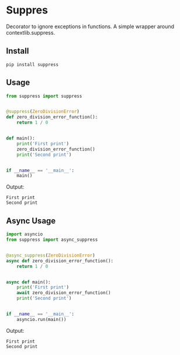 # Suppres

Decorator to ignore exceptions in functions. A simple wrapper around contextlib.suppress.

## Install

```
pip install suppress
```

## Usage

```python
from suppress import suppress


@suppress(ZeroDivisionError)
def zero_division_error_function():
    return 1 / 0


def main():
    print('First print')
    zero_division_error_function()
    print('Second print')


if __name__ == '__main__':
    main()
```
Output:

```
First print
Second print
```
## Async Usage
```python
import asyncio
from suppress import async_suppress


@async_suppress(ZeroDivisionError)
async def zero_division_error_function():
    return 1 / 0


async def main():
    print('First print')
    await zero_division_error_function()
    print('Second print')


if __name__ == '__main__':
    asyncio.run(main())
```
Output:

```
First print
Second print
```